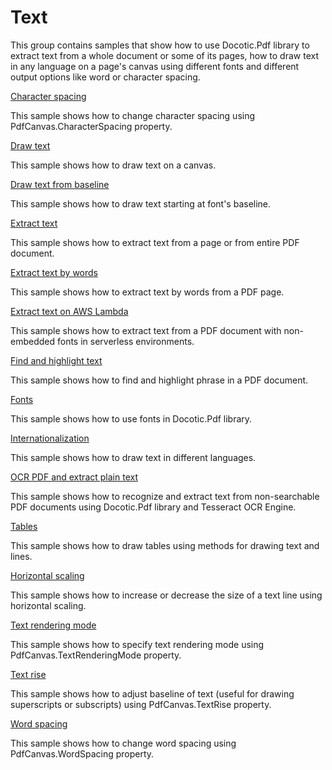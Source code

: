 # Text
This group contains samples that show how to use Docotic.Pdf library to extract text from a whole document or some of its pages, how to draw text in any language on a page's canvas using different fonts and different output options like word or character spacing.

[Character spacing](/Samples/Text/CharacterSpacing)

This sample shows how to change character spacing using PdfCanvas.CharacterSpacing property.

[Draw text](/Samples/Text/DrawText)

This sample shows how to draw text on a canvas.

[Draw text from baseline](/Samples/Text/DrawTextFromBaseline)

This sample shows how to draw text starting at font's baseline.

[Extract text](/Samples/Text/ExtractText)

This sample shows how to extract text from a page or from entire PDF document.

[Extract text by words](/Samples/Text/ExtractTextByWords)

This sample shows how to extract text by words from a PDF page.

[Extract text on AWS Lambda](/Samples/Text/ExtractTextOnAwsLambda)

This sample shows how to extract text from a PDF document with non-embedded fonts in serverless environments.

[Find and highlight text](/Samples/Text/FindAndHighlightText)

This sample shows how to find and highlight phrase in a PDF document.

[Fonts](/Samples/Text/Fonts)

This sample shows how to use fonts in Docotic.Pdf library.

[Internationalization](/Samples/Text/Internationalization)

This sample shows how to draw text in different languages.

[OCR PDF and extract plain text](/Samples/Text/OcrAndExtractText)

This sample shows how to recognize and extract text from non-searchable PDF documents using Docotic.Pdf library and Tesseract OCR Engine.

[Tables](/Samples/Text/Tables)

This sample shows how to draw tables using methods for drawing text and lines.

[Horizontal scaling](/Samples/Text/TextHorizontalScaling)

This sample shows how to increase or decrease the size of a text line using horizontal scaling.

[Text rendering mode](/Samples/Text/TextRenderingMode)

This sample shows how to specify text rendering mode using PdfCanvas.TextRenderingMode property.

[Text rise](/Samples/Text/TextRise)

This sample shows how to adjust baseline of text (useful for drawing superscripts or subscripts) using PdfCanvas.TextRise property.

[Word spacing](/Samples/Text/WordSpacing)

This sample shows how to change word spacing using PdfCanvas.WordSpacing property.
